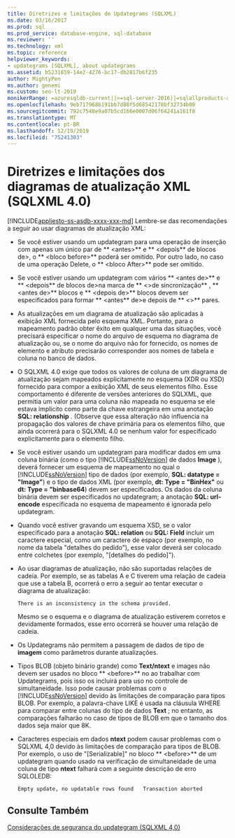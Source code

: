 ```yaml
---
title: Diretrizes e limitações de Updategrams (SQLXML)
ms.date: 03/16/2017
ms.prod: sql
ms.prod_service: database-engine, sql-database
ms.reviewer: ''
ms.technology: xml
ms.topic: reference
helpviewer_keywords:
- updategrams [SQLXML], about updategrams
ms.assetid: b5231859-14e2-4276-bc17-db2817b6f235
author: MightyPen
ms.author: genemi
ms.custom: seo-lt-2019
monikerRange: =azuresqldb-current||>=sql-server-2016||=sqlallproducts-allversions||>=sql-server-linux-2017||=azuresqldb-mi-current
ms.openlocfilehash: 9eb717968b191bb7d80f5d68542178bf32734b00
ms.sourcegitcommit: 792c7548e9a07b5cd166e0007d06f64241a161f8
ms.translationtype: MT
ms.contentlocale: pt-BR
ms.lasthandoff: 12/19/2019
ms.locfileid: "75241303"
---
```

# <a name="guidelines-and-limitations-of-xml-updategrams-sqlxml-40"></a>Diretrizes e limitações dos diagramas de atualização XML (SQLXML 4.0)
[!INCLUDE[appliesto-ss-asdb-xxxx-xxx-md](../../../includes/appliesto-ss-asdb-xxxx-xxx-md.md)]
  Lembre-se das recomendações a seguir ao usar diagramas de atualização XML:  
  
-   Se você estiver usando um updategram para uma operação de inserção com apenas um único par de ** \<antes>** e ** \<depois** de blocos de>, o ** \<bloco before>** poderá ser omitido. Por outro lado, no caso de uma operação Delete, o ** \<bloco After>** pode ser omitido.  
  
-   Se você estiver usando um updategram com vários ** \<antes de>** e ** \<depois** de blocos de>na marca de ** \<>de sincronização** , ** \<antes de>** blocos e ** \<depois de>** blocos devem ser especificados para formar ** \<antes** de>e depois de ** \<>** pares.  
  
-   As atualizações em um diagrama de atualização são aplicadas à exibição XML fornecida pelo esquema XML. Portanto, para o mapeamento padrão obter êxito em qualquer uma das situações, você precisará especificar o nome do arquivo de esquema no diagrama de atualização ou, se o nome do arquivo não for fornecido, os nomes de elemento e atributo precisarão corresponder aos nomes de tabela e coluna no banco de dados.  
  
-   O SQLXML 4.0 exige que todos os valores de coluna de um diagrama de atualização sejam mapeados explicitamente no esquema (XDR ou XSD) fornecido para compor a exibição XML de seus elementos filho. Esse comportamento é diferente de versões anteriores do SQLXML, que permitia um valor para uma coluna não mapeada no esquema se ele estava implícito como parte da chave estrangeira em uma anotação **SQL: relationship** . (Observe que essa alteração não influencia na propagação dos valores de chave primária para os elementos filho, que ainda ocorrerá para o SQLXML 4.0 se nenhum valor for especificado explicitamente para o elemento filho.  
  
-   Se você estiver usando um updategram para modificar dados em uma coluna binária (como o tipo [!INCLUDE[ssNoVersion](../../../includes/ssnoversion-md.md)] de dados **Image** ), deverá fornecer um esquema de mapeamento no qual o [!INCLUDE[ssNoVersion](../../../includes/ssnoversion-md.md)] tipo de dados (por exemplo, **SQL: datatype = "Image"**) e o tipo de dados XML (por exemplo, **dt: Type = "BinHex"** ou **dt: Type = "binbase64**) devem ser especificados. Os dados da coluna binária devem ser especificados no updategram; a anotação **SQL: url-encode** especificada no esquema de mapeamento é ignorada pelo updategram.  
  
-   Quando você estiver gravando um esquema XSD, se o valor especificado para a anotação **SQL: relation** ou **SQL: Field** incluir um caractere especial, como um caractere de espaço (por exemplo, no nome da tabela "detalhes do pedido"), esse valor deverá ser colocado entre colchetes (por exemplo, "[detalhes do pedido]").  
  
-   Ao usar diagramas de atualização, não são suportadas relações de cadeia. Por exemplo, se as tabelas A e C tiverem uma relação de cadeia que use a tabela B, ocorrerá o erro a seguir ao tentar executar o diagrama de atualização:  
  
    ```  
    There is an inconsistency in the schema provided.  
    ```  
  
     Mesmo se o esquema e o diagrama de atualização estiverem corretos e devidamente formados, esse erro ocorrerá se houver uma relação de cadeia.  
  
-   Os Updategrams não permitem a passagem de dados de tipo de **imagem** como parâmetros durante atualizações.  
  
-   Tipos BLOB (objeto binário grande) como **Text/ntext** e images não devem ser usados no bloco ** \<before>** no ao trabalhar com Updategrams, pois isso os incluirá para uso no controle de simultaneidade. Isso pode causar problemas com o [!INCLUDE[ssNoVersion](../../../includes/ssnoversion-md.md)] devido às limitações de comparação para tipos BLOB. Por exemplo, a palavra-chave LIKE é usada na cláusula WHERE para comparar entre colunas do tipo de dados **Text** ; no entanto, as comparações falharão no caso de tipos de BLOB em que o tamanho dos dados seja maior que 8K.  
  
-   Caracteres especiais em dados **ntext** podem causar problemas com o SQLXML 4,0 devido às limitações de comparação para tipos de BLOB. Por exemplo, o uso de "[Serializable]" no bloco ** \<before>** de um updategram quando usado na verificação de simultaneidade de uma coluna de tipo **ntext** falhará com a seguinte descrição de erro SQLOLEDB:  
  
    ```  
    Empty update, no updatable rows found   Transaction aborted  
    ```  
  
## <a name="see-also"></a>Consulte Também  
 [Considerações de segurança do updategram &#40;SQLXML 4,0&#41;](../../../relational-databases/sqlxml-annotated-xsd-schemas-xpath-queries/security/updategram-security-considerations-sqlxml-4-0.md)  
  
  
